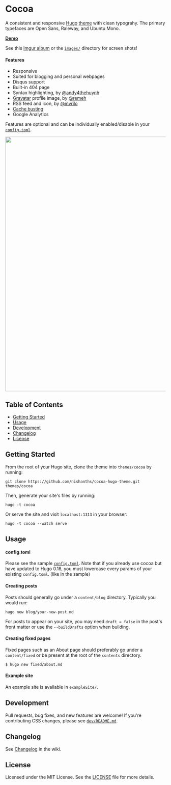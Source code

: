 # Cocoa

A consistent and responsive [Hugo](http://gohugo.io) [theme](https://github.com/spf13/hugoThemes/) with clean typograhy. The primary typefaces are Open Sans, Raleway, and Ubuntu Mono.

[__Demo__](http://themes.gohugo.io/theme/cocoa/)

See this [Imgur album](http://imgur.com/a/skabh) or the [`images/`](https://github.com/nishanths/cocoa-hugo-theme/tree/master/images) directory for screen shots!

#### Features

* Responsive
* Suited for blogging and personal webpages
* Disqus support
* Built-in 404 page
* Syntax highlighting, by [@andy4thehuynh](https://github.com/andy4thehuynh)
* [Gravatar](https://github.com/nishanths/cocoa-hugo-theme/pull/25) profile image, by [@remeh](https://github.com/remeh)
* RSS feed and icon, by [@mvrilo](https://github.com/mvrilo)
* [Cache busting](https://github.com/nishanths/cocoa-hugo-theme/commit/2e598e5b739c0529ba0d8ec305066ad209f4317f#diff-0bcd4f78d920797d1ae8c184a6554729R18)
* Google Analytics

Features are optional and can be individually enabled/disable in your [`config.toml`](https://github.com/nishanths/cocoa-hugo-theme/blob/master/exampleSite/config.toml).

<img src="http://i.imgur.com/jdstF9j.png" width="800">

## Table of Contents

* [Getting Started](#getting-started)
* [Usage](#usage)
* [Development](#development)
* [Changelog](#changelog)
* [License](#license)

## Getting Started 

From the root of your Hugo site, clone the theme into `themes/cocoa` by running:

````
git clone https://github.com/nishanths/cocoa-hugo-theme.git themes/cocoa
````

Then, generate your site's files by running:

````
hugo -t cocoa
````

Or serve the site and visit `localhost:1313` in your browser:

```
hugo -t cocoa --watch serve
```

## Usage

#### config.toml

Please see the sample [`config.toml`](https://github.com/nishanths/cocoa-hugo-theme/blob/master/exampleSite/config.toml). Note that if you already use cocoa but have updated to Hugo 0.18, you must lowercase every params of your existing `config.toml`. (like in the sample)

#### Creating posts

Posts should generally go under a `content/blog` directory. Typically you would run:

````
hugo new blog/your-new-post.md
````
For posts to appear on your site, you may need `draft = false` in the post's front matter or use the `--buildDrafts` option when building.

#### Creating fixed pages

Fixed pages such as an About page should preferably go under a `content/fixed` or be present at the root of the `contents` directory.

````
$ hugo new fixed/about.md
````

#### Example site

An example site is available in `exampleSite/`.

## Development

Pull requests, bug fixes, and new features are welcome! If you're contributing CSS changes, please see [`dev/README.md`](dev/README.md).


## Changelog

See [Changelog](https://github.com/nishanths/cocoa-hugo-theme/wiki/Changelog) in the wiki.


## License

Licensed under the MIT License. See the [LICENSE](https://github.com/nishanths/cocoa-hugo-theme/blob/master/LICENSE) file for more details.
